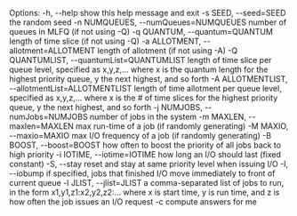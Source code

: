 Options:
-h, --help            show this help message and exit
-s SEED, --seed=SEED  the random seed
-n NUMQUEUES, --numQueues=NUMQUEUES
number of queues in MLFQ (if not using -Q)
-q QUANTUM, --quantum=QUANTUM
length of time slice (if not using -Q)
-a ALLOTMENT, --allotment=ALLOTMENT
length of allotment (if not using -A)
-Q QUANTUMLIST, --quantumList=QUANTUMLIST
length of time slice per queue level, specified as
x,y,z,... where x is the quantum length for the
highest priority queue, y the next highest, and so
forth
-A ALLOTMENTLIST, --allotmentList=ALLOTMENTLIST
length of time allotment per queue level, specified as
x,y,z,... where x is the # of time slices for the
highest priority queue, y the next highest, and so
forth
-j NUMJOBS, --numJobs=NUMJOBS
number of jobs in the system
-m MAXLEN, --maxlen=MAXLEN
max run-time of a job (if randomly generating)
-M MAXIO, --maxio=MAXIO
max I/O frequency of a job (if randomly generating)
-B BOOST, --boost=BOOST
how often to boost the priority of all jobs back to
high priority
-i IOTIME, --iotime=IOTIME
how long an I/O should last (fixed constant)
-S, --stay            reset and stay at same priority level when issuing I/O
-I, --iobump          if specified, jobs that finished I/O move immediately
to front of current queue
-l JLIST, --jlist=JLIST
a comma-separated list of jobs to run, in the form
x1,y1,z1:x2,y2,z2:... where x is start time, y is run
time, and z is how often the job issues an I/O request
-c                    compute answers for me